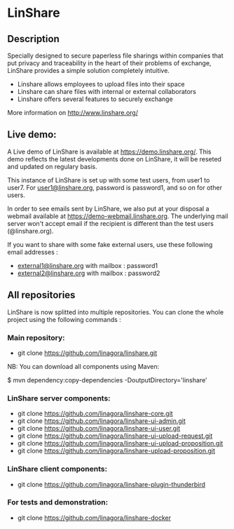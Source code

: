 # LinShare

## Description

Specially designed to secure paperless file sharings within companies that put
privacy and traceability in the heart of their problems of exchange, LinShare
provides a simple solution completely intuitive.

* Linshare allows employees to upload files into their space
* Linshare can share files with internal or external collaborators
* Linshare offers several features to securely exchange

More information on http://www.linshare.org/

## Live demo:

A Live demo of LinShare is available at https://demo.linshare.org/.
This demo reflects the latest developments done on LinShare, it will be
reseted and updated on regulary basis.

This instance of LinShare is set up with some test users, from user1 to user7.
For user1@linshare.org, password is password1, and so on for other users.

In order to see emails sent by LinShare, we also put at your disposal a webmail
available at https://demo-webmail.linshare.org. The underlying mail server won't
accept email if the recipient is different than the test users (@linshare.org).

If you want to share with some fake external users, use these following email addresses :

* external1@linshare.org with mailbox : password1
* external2@linshare.org with mailbox : password2


## All repositories

LinShare is now splitted into multiple repositories.
You can clone the whole project using the following commands :

### Main repository:

* git clone https://github.com/linagora/linshare.git

NB: You can download all components using Maven:

$ mvn dependency:copy-dependencies -DoutputDirectory='linshare'

### LinShare server components:

* git clone https://github.com/linagora/linshare-core.git
* git clone https://github.com/linagora/linshare-ui-admin.git
* git clone https://github.com/linagora/linshare-ui-user.git
* git clone https://github.com/linagora/linshare-ui-upload-request.git
* git clone https://github.com/linagora/linshare-ui-upload-proposition.git
* git clone https://github.com/linagora/linshare-upload-proposition.git

### LinShare client components:

* git clone https://github.com/linagora/linshare-plugin-thunderbird

### For tests and demonstration:

* git clone https://github.com/linagora/linshare-docker

